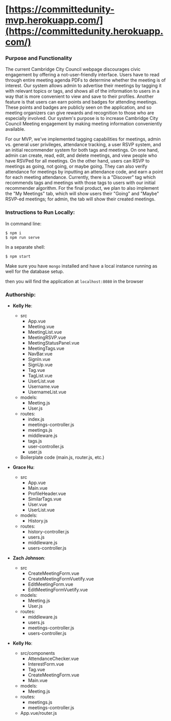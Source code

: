 # [https://committedunity-mvp.herokuapp.com/](https://committedunity.herokuapp.com/)

### Purpose and Functionality

The current Cambridge City Council webpage discourages civic engagement by offering a not-user-friendly interface. Users have to read through entire meeting agenda PDFs to determine whether the meeting is of interest. Our system allows admin to advertise their meetings by tagging it with relevant topics or tags, and shows all of the information to users in a way that is more convenient to view and save to their profiles. Another feature is that users can earn points and badges for attending meetings. These points and badges are publicly seen on the application, and so meeting organizers can give rewards and recognition to those who are especially involved. Our system's purpose is to increase Cambridge City Council Meeting engagement by making meeting information conveniently available.

For our MVP, we've implemented tagging capabilities for meetings, admin vs. general user privileges, attendance tracking, a user RSVP system, and an initial recommender system for both tags and meetings. On one hand, admin can create, read, edit, and delete meetings, and view people who have RSVPed for all meetings. On the other hand, users can RSVP to meetings as going, not going, or maybe going. They can also verify attendance for meetings by inputting an attendance code, and earn a point for each meeting attendance. Currently, there is a "Discover" tag which recommends tags and meetings with those tags to users with our initial recommender algorithm. For the final product, we plan to also implement the "My Meetings" tab, which will show users their "Going" and "Maybe" RSVP-ed meetings; for admin, the tab will show their created meetings.

### Instructions to Run Locally:

In command line:

```console
$ npm i
$ npm run serve
```

In a separate shell:

```console
$ npm start

```

Make sure you have `mongo` installed and have a local instance running as well for the database setup.

then you will find the application at `localhost:8080` in the browser

### Authorship:

- **Kelly He**:
  - src
    - App.vue
    - Meeting.vue
    - MeetingList.vue
    - MeetingRSVP.vue
    - MeetingStatusPanel.vue
    - MeetingTags.vue
    - NavBar.vue
    - SignIn.vue
    - SignUp.vue
    - Tag.vue
    - TagList.vue
    - UserList.vue
    - Username.vue
    - UsernameList.vue
  - models:
    - Meeting.js
    - User.js
  - routes:
    - index.js
    - meetings-controller.js
    - meetings.js
    - middleware.js
    - tags.js
    - user-controller.js
    - user.js
  - Boilerplate code (main.js, router.js, etc.)

- **Grace Hu**:
  - src
    - App.vue
    - Main.vue
    - ProfileHeader.vue
    - SimilarTags.vue
    - User.vue
    - UserList.vue
  - models:
    - History.js
  - routes:
    - history-controller.js
    - users.js
    - middleware.js
    - users-controller.js

- **Zach Johnson**:
  - src
    - CreateMeetingForm.vue
    - CreateMeetingFormVuetify.vue
    - EditMeetingForm.vue
    - EditMeetingFormVuetify.vue
  - models:
    - Meeting.js
    - User.js
  - routes:
    - middleware.js
    - users.js
    - meetings-controller.js
    - users-controller.js

- **Kelly Ho**:
  - src/components
    - AttendanceChecker.vue
    - InterestForm.vue
    - Tag.vue
    - CreateMeetingForm.vue
    - Main.vue
  - models:
    - Meeting.js
  - routes:
    - meetings.js
    - meetings-controller.js
  - App.vue/router.js
